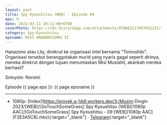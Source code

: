 ```yaml
---
layout: post
title: Spy Kyoushitsu (WEB) - Episode 09
eps: 9
date: 2023-03-11 20:11:00+0700
coverPhoto: https://cdn.discordapp.com/attachments/970663117057032232/1084100979613499434/mpv-shot0209.jpg
category: Spy-Kyoushitsu
epsname: MISI 《MANAMUSUME》 II
---
```


Hanazono atau Lily, direkrut ke organisasi intel bernama "Tomoshibi". Organisasi tersebut beranggotakan murid yang nyaris gagal seperti dirinya, mereka direkrut dengan tujuan menuntaskan Misi Mustahil, akankah mereka berhasil?

Soloyolo: Noromi

Episode {{ page.eps }}: {{ page.epsname }}

---
- 1080p: [Index](https://proyek.a-1ddl.workers.dev/3:/Musim Dingin 2023/[WEB]/[GoTouchSomeGrass] Spy Kyoushitsu [WEB][1080p AAC]/[GoTouchSomeGrass] Spy Kyoushitsu - 09 [WEB][1080p AAC][F2E3A5C8].mkv){:target="_blank"} &middot; [Telegram](https://t.me/a1fansubweeklies/239){:target="_blank"}
